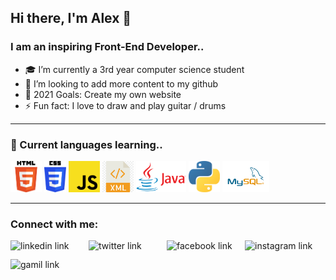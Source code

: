 ## Hi there, I'm Alex 👋

### I am an inspiring Front-End Developer..

- 🎓  I’m currently a 3rd year computer science student 
- 👯  I’m looking to add more content to my github 
- 🥅  2021 Goals: Create my own website 
- ⚡  Fun fact: I love to draw and play guitar / drums

---

### 📕 Current languages learning..

<p float="left">
<img src="images/html.png" height="50">
<img src="images/css.png" height="50">
<img src="images/js.png" height="50">
<img src="images/xml.png" height="50">
<img src="images/java.png" height="50">
<img src="images/python.png" height="50">
<img src="images/mysql.png" height="50">
</p>

---

### Connect with me:

[<img align="left" alt="linkedin link" height="30px" width="125px" src="https://img.shields.io/badge/LinkedIn-0077B5?style=for-the-badge&logo=linkedin&logoColor=white" />][linkedin]
[<img align="left" alt="twitter link" height="30px" width="125px" src="https://img.shields.io/badge/Twitter-1DA1F2?style=for-the-badge&logo=twitter&logoColor=white" />][twitter]
[<img align="left" alt="facebook link" height="30px" width="125px" src="https://img.shields.io/badge/Facebook-1877F2?style=for-the-badge&logo=facebook&logoColor=white" />][facebook]
[<img align="left" alt="instagram link" height="30px" width="125px" src="https://img.shields.io/badge/Instagram-E4405F?style=for-the-badge&logo=instagram&logoColor=white" />][instagram]
[<img align="left" alt="gamil link" height="30px" width="125px" src="https://img.shields.io/badge/Gmail-D14836?style=for-the-badge&logo=gmail&logoColor=white" />][gmail]

<br />

[facebook]: https://www.facebook.com/4lwxfaceboook
[twitter]: https://twitter.com/ajscott29
[instagram]: https://www.instagram.com/4lwxinsta
[linkedin]: https://www.linkedin.com/in/ajscottleicester
[gmail]: ajscottleicester@gmail.com
